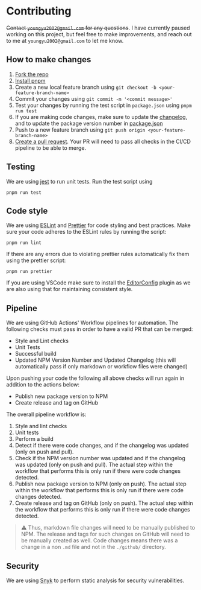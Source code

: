 # Contributing
~~Contact `youngyu2002@gmail.com` for any questions~~. I have currently paused working on this project, but feel free to make improvements, and reach out to me at `youngyu2002@gmail.com` to let me know.


## How to make changes
1. [Fork the repo](https://help.github.com/articles/fork-a-repo/)
2. [Install pnpm](https://pnpm.io/installation)
3. Create a new local feature branch using `git checkout -b <your-feature-branch-name>`
4. Commit your changes using `git commit -m '<commit message>'`
5. Test your changes by running the test script in `package.json` using `pnpm run test`
6. If you are making code changes, make sure to update the [changelog](#./CHANGELOG.md), and to update the package version number in [package.json](#./package.json)
7. Push to a new feature branch using `git push origin <your-feature-branch-name>`
8. [Create a pull request](https://help.github.com/articles/creating-a-pull-request). Your PR will need to pass all checks in the CI/CD pipeline to be able to merge.


## Testing
We are using [jest](https://jestjs.io/) to run unit tests. Run the test script using
```
pnpm run test
```

## Code style
We are using [ESLint](https://eslint.org/) and [Prettier](https://prettier.io/) for code styling and best practices. Make sure your code adheres to the ESLint rules by running the script:
```
pnpm run lint
```

If there are any errors due to violating prettier rules automatically fix them using the prettier script:
```
pnpm run prettier
```

If you are using VSCode make sure to install the [EditorConfig](https://editorconfig.org/) plugin as we are also using that for maintaining consistent style.

## Pipeline
We are using GitHub Actions' Workflow pipelines for automation. The following checks must pass in order to have a valid PR that can be merged:
- Style and Lint checks
- Unit Tests
- Successful build
- Updated NPM Version Number and Updated Changelog (this will automatically pass if only markdown or workflow files were changed)

Upon pushing your code the following all above checks will run again in addition to the actions below:
- Publish new package version to NPM
- Create release and tag on GitHub

The overall pipeline workflow is:
1. Style and lint checks
2. Unit tests
3. Perform a build
4. Detect if there were code changes, and if the changelog was updated (only on push and pull).
5. Check if the NPM version number was updated and if the changelog was updated (only on push and pull). The actual step within the workflow that performs this is only run if there were code changes detected.
6. Publish new package version to NPM (only on push). The actual step within the workflow that performs this is only run if there were code changes detected.
7. Create release and tag on GitHub (only on push). The actual step within the workflow that performs this is only run if there were code changes detected.

> :warning: Thus, markdown file changes will need to be manually published to NPM. The release and tags for such changes on GitHub will need to be manually created as well. Code changes means there was a change in a non `.md` file and not in the `./github/` directory.

## Security
We are using [Snyk](https://snyk.io/) to perform static analysis for security vulnerabilities.
